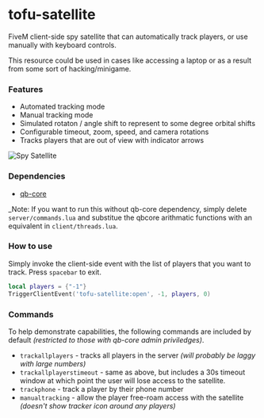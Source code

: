 # tofu-satellite

FiveM client-side spy satellite that can automatically track players, or use manually with keyboard controls.

This resource could be used in cases like accessing a laptop or as a result from some sort of hacking/minigame.

### Features

- Automated tracking mode
- Manual tracking mode
- Simulated rotaton / angle shift to represent to some degree orbital shifts
- Configurable timeout, zoom, speed, and camera rotations
- Tracks players that are out of view with indicator arrows

![Spy Satellite](./docs/tracker1.png)

### Dependencies

- [qb-core](https://github.com/qbcore-framework/qb-core)

\_Note: If you want to run this without qb-core dependency, simply delete `server/commands.lua` and substitue the qbcore arithmatic functions with an equivalent in `client/threads.lua`.

### How to use

Simply invoke the client-side event with the list of players that you want to track. Press `spacebar` to exit.

```lua
local players = {"-1"}
TriggerClientEvent('tofu-satellite:open', -1, players, 0)
```

### Commands

To help demonstrate capabilities, the following commands are included by default _(restricted to those with qb-core admin priviledges)_.

- `trackallplayers` - tracks all players in the server _(will probably be laggy with large numbers)_
- `trackallplayerstimeout` - same as above, but includes a 30s timeout window at which point the user will lose access to the satellite.
- `trackphone` - track a player by their phone number
- `manualtracking` - allow the player free-roam access with the satellite _(doesn't show tracker icon around any players)_
